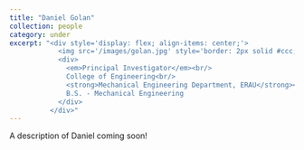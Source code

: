 ```yaml
---
title: "Daniel Golan"
collection: people
category: under
excerpt: "<div style='display: flex; align-items: center;'>
            <img src='/images/golan.jpg' style='border: 2px solid #ccc; border-radius: 10px; width: 25%; margin-right: 1rem;'>
            <div>
              <em>Principal Investigator</em><br/>
              College of Engineering<br/>
              <strong>Mechanical Engineering Department, ERAU</strong><br/>
              B.S. - Mechanical Engineering
            </div>
          </div>"
---
```


A description of Daniel coming soon!